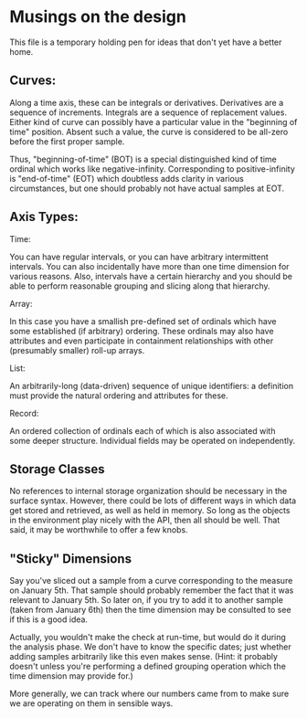 # Musings on the design

This file is a temporary holding pen for ideas that don't yet have a better home.

## Curves:

Along a time axis, these can be integrals or derivatives.
Derivatives are a sequence of increments. Integrals are a sequence of replacement values.
Either kind of curve can possibly have a particular value in the "beginning of time" position.
Absent such a value, the curve is considered to be all-zero before the first proper sample.

Thus, "beginning-of-time" (BOT) is a special distinguished kind of time ordinal which works like
negative-infinity. Corresponding to positive-infinity is "end-of-time" (EOT) which doubtless
adds clarity in various circumstances, but one should probably not have actual samples at EOT.

## Axis Types:

Time:

You can have regular intervals, or you can have arbitrary intermittent intervals.
You can also incidentally have more than one time dimension for various reasons.
Also, intervals have a certain hierarchy and you should be able to perform reasonable
grouping and slicing along that hierarchy. 

Array:

In this case you have a smallish pre-defined set of ordinals which have some established
(if arbitrary) ordering. These ordinals may also have attributes and even participate in
containment relationships with other (presumably smaller) roll-up arrays.

List:

An arbitrarily-long (data-driven) sequence of unique identifiers: a definition must provide
the natural ordering and attributes for these.

Record:

An ordered collection of ordinals each of which is also associated with some deeper structure.
Individual fields may be operated on independently.

## Storage Classes

No references to internal storage organization should be necessary in the surface syntax. 
However, there could be lots of different ways in which data get stored and retrieved, as
well as held in memory. So long as the objects in the environment play nicely with the API,
then all should be well. That said, it may be worthwhile to offer a few knobs.

## "Sticky" Dimensions

Say you've sliced out a sample from a curve corresponding to the measure on January 5th.
That sample should probably remember the fact that it was relevant to January 5th.
So later on, if you try to add it to another sample (taken from January 6th) then the time
dimension may be consulted to see if this is a good idea.

Actually, you wouldn't make the check at run-time, but would do it during the analysis phase.
We don't have to know the specific dates; just whether adding samples arbitrarily like this
even makes sense. (Hint: it probably doesn't unless you're performing a defined grouping
operation which the time dimension may provide for.)

More generally, we can track where our numbers came from to make sure we are operating on
them in sensible ways.
